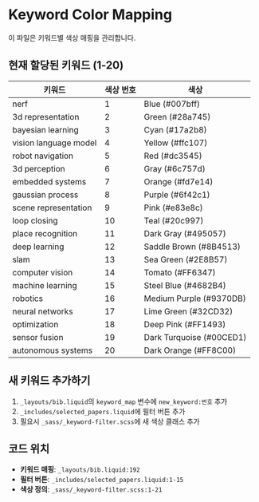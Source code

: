 # Keyword Color Mapping

이 파일은 키워드별 색상 매핑을 관리합니다.

## 현재 할당된 키워드 (1-20)

| 키워드 | 색상 번호 | 색상 |
|--------|-----------|------|
| nerf | 1 | Blue (#007bff) |
| 3d representation | 2 | Green (#28a745) |
| bayesian learning | 3 | Cyan (#17a2b8) |
| vision language model | 4 | Yellow (#ffc107) |
| robot navigation | 5 | Red (#dc3545) |
| 3d perception | 6 | Gray (#6c757d) |
| embedded systems | 7 | Orange (#fd7e14) |
| gaussian process | 8 | Purple (#6f42c1) |
| scene representation | 9 | Pink (#e83e8c) |
| loop closing | 10 | Teal (#20c997) |
| place recognition | 11 | Dark Gray (#495057) |
| deep learning | 12 | Saddle Brown (#8B4513) |
| slam | 13 | Sea Green (#2E8B57) |
| computer vision | 14 | Tomato (#FF6347) |
| machine learning | 15 | Steel Blue (#4682B4) |
| robotics | 16 | Medium Purple (#9370DB) |
| neural networks | 17 | Lime Green (#32CD32) |
| optimization | 18 | Deep Pink (#FF1493) |
| sensor fusion | 19 | Dark Turquoise (#00CED1) |
| autonomous systems | 20 | Dark Orange (#FF8C00) |

## 새 키워드 추가하기

1. `_layouts/bib.liquid`의 `keyword_map` 변수에 `new_keyword:번호` 추가
2. `_includes/selected_papers.liquid`에 필터 버튼 추가
3. 필요시 `_sass/_keyword-filter.scss`에 새 색상 클래스 추가

## 코드 위치

- **키워드 매핑**: `_layouts/bib.liquid:192`
- **필터 버튼**: `_includes/selected_papers.liquid:1-15`
- **색상 정의**: `_sass/_keyword-filter.scss:1-21`